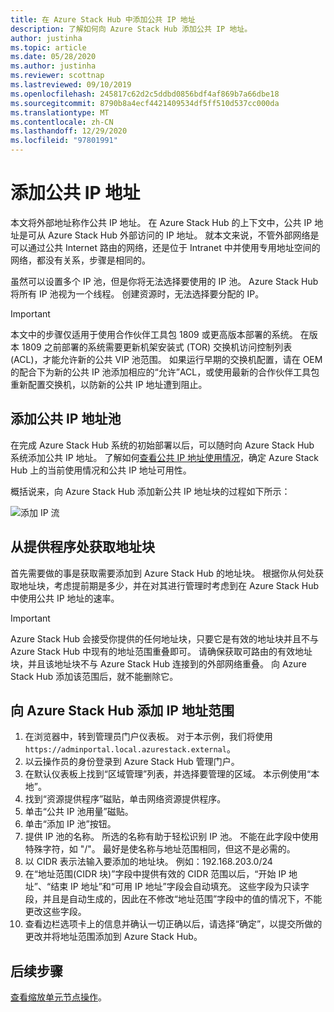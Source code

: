 ```yaml
---
title: 在 Azure Stack Hub 中添加公共 IP 地址
description: 了解如何向 Azure Stack Hub 添加公共 IP 地址。
author: justinha
ms.topic: article
ms.date: 05/28/2020
ms.author: justinha
ms.reviewer: scottnap
ms.lastreviewed: 09/10/2019
ms.openlocfilehash: 245817c62d2c5ddbd0856bdf4af869b7a66dbe18
ms.sourcegitcommit: 8790b8a4ecf4421409534df5ff510d537cc000da
ms.translationtype: MT
ms.contentlocale: zh-CN
ms.lasthandoff: 12/29/2020
ms.locfileid: "97801991"
---
```

# <a name="add-public-ip-addresses"></a>添加公共 IP 地址

本文将外部地址称作公共 IP 地址。 在 Azure Stack Hub 的上下文中，公共 IP 地址是可从 Azure Stack Hub 外部访问的 IP 地址。 就本文来说，不管外部网络是可以通过公共 Internet 路由的网络，还是位于 Intranet 中并使用专用地址空间的网络，都没有关系，步骤是相同的。 

虽然可以设置多个 IP 池，但是你将无法选择要使用的 IP 池。 Azure Stack Hub 将所有 IP 池视为一个线程。 创建资源时，无法选择要分配的 IP。

> [!IMPORTANT]
> 本文中的步骤仅适用于使用合作伙伴工具包 1809 或更高版本部署的系统。 在版本 1809 之前部署的系统需要更新机架安装式 (TOR) 交换机访问控制列表 (ACL)，才能允许新的公共 VIP 池范围。 如果运行早期的交换机配置，请在 OEM 的配合下为新的公共 IP 池添加相应的“允许”ACL，或使用最新的合作伙伴工具包重新配置交换机，以防新的公共 IP 地址遭到阻止。

## <a name="add-a-public-ip-address-pool"></a>添加公共 IP 地址池
在完成 Azure Stack Hub 系统的初始部署以后，可以随时向 Azure Stack Hub 系统添加公共 IP 地址。 了解如何[查看公共 IP 地址使用情况](azure-stack-viewing-public-ip-address-consumption.md)，确定 Azure Stack Hub 上的当前使用情况和公共 IP 地址可用性。

概括说来，向 Azure Stack Hub 添加新公共 IP 地址块的过程如下所示：

 ![添加 IP 流](media/azure-stack-add-ips/flow.svg)

## <a name="obtain-the-address-block-from-your-provider"></a>从提供程序处获取地址块
首先需要做的事是获取需要添加到 Azure Stack Hub 的地址块。 根据你从何处获取地址块，考虑提前期是多少，并在对其进行管理时考虑到在 Azure Stack Hub 中使用公共 IP 地址的速率。

> [!IMPORTANT]
> Azure Stack Hub 会接受你提供的任何地址块，只要它是有效的地址块并且不与 Azure Stack Hub 中现有的地址范围重叠即可。 请确保获取可路由的有效地址块，并且该地址块不与 Azure Stack Hub 连接到的外部网络重叠。 向 Azure Stack Hub 添加该范围后，就不能删除它。

## <a name="add-the-ip-address-range-to-azure-stack-hub"></a>向 Azure Stack Hub 添加 IP 地址范围

1. 在浏览器中，转到管理员门户仪表板。 对于本示例，我们将使用 `https://adminportal.local.azurestack.external`。
2. 以云操作员的身份登录到 Azure Stack Hub 管理门户。
3. 在默认仪表板上找到“区域管理”列表，并选择要管理的区域。 本示例使用“本地”。
4. 找到“资源提供程序”磁贴，单击网络资源提供程序。
5. 单击“公共 IP 池用量”磁贴。
6. 单击“添加 IP 池”按钮。
7. 提供 IP 池的名称。 所选的名称有助于轻松识别 IP 池。 不能在此字段中使用特殊字符，如 "/"。 最好是使名称与地址范围相同，但这不是必需的。
8. 以 CIDR 表示法输入要添加的地址块。 例如：192.168.203.0/24
9. 在“地址范围(CIDR 块)”字段中提供有效的 CIDR 范围以后，“开始 IP 地址”、“结束 IP 地址”和“可用 IP 地址”字段会自动填充。 这些字段为只读字段，并且是自动生成的，因此在不修改“地址范围”字段中的值的情况下，不能更改这些字段。
10. 查看边栏选项卡上的信息并确认一切正确以后，请选择“确定”，以提交所做的更改并将地址范围添加到 Azure Stack Hub。


## <a name="next-steps"></a>后续步骤 
[查看缩放单元节点操作](azure-stack-node-actions.md)。
